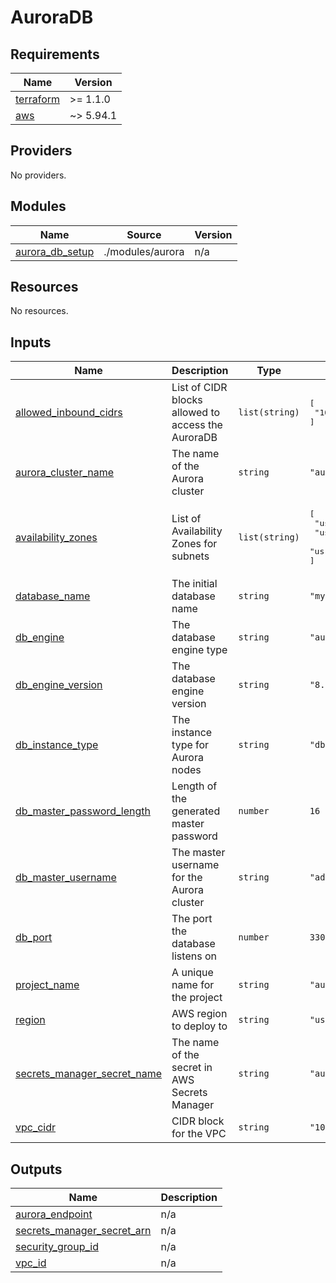 # AuroraDB
<!-- BEGIN_TF_DOCS -->
## Requirements

| Name | Version |
|------|---------|
| <a name="requirement_terraform"></a> [terraform](#requirement\_terraform) | >= 1.1.0 |
| <a name="requirement_aws"></a> [aws](#requirement\_aws) | ~> 5.94.1 |

## Providers

No providers.

## Modules

| Name | Source | Version |
|------|--------|---------|
| <a name="module_aurora_db_setup"></a> [aurora\_db\_setup](#module\_aurora\_db\_setup) | ./modules/aurora | n/a |

## Resources

No resources.

## Inputs

| Name | Description | Type | Default | Required |
|------|-------------|------|---------|:--------:|
| <a name="input_allowed_inbound_cidrs"></a> [allowed\_inbound\_cidrs](#input\_allowed\_inbound\_cidrs) | List of CIDR blocks allowed to access the AuroraDB | `list(string)` | <pre>[<br/>  "10.0.0.0/8"<br/>]</pre> | no |
| <a name="input_aurora_cluster_name"></a> [aurora\_cluster\_name](#input\_aurora\_cluster\_name) | The name of the Aurora cluster | `string` | `"aurora-db-cluster"` | no |
| <a name="input_availability_zones"></a> [availability\_zones](#input\_availability\_zones) | List of Availability Zones for subnets | `list(string)` | <pre>[<br/>  "us-east-1a",<br/>  "us-east-1b",<br/>  "us-east-1c"<br/>]</pre> | no |
| <a name="input_database_name"></a> [database\_name](#input\_database\_name) | The initial database name | `string` | `"mydb"` | no |
| <a name="input_db_engine"></a> [db\_engine](#input\_db\_engine) | The database engine type | `string` | `"aurora-mysql"` | no |
| <a name="input_db_engine_version"></a> [db\_engine\_version](#input\_db\_engine\_version) | The database engine version | `string` | `"8.0.mysql_aurora.3.05.2"` | no |
| <a name="input_db_instance_type"></a> [db\_instance\_type](#input\_db\_instance\_type) | The instance type for Aurora nodes | `string` | `"db.t4g.medium"` | no |
| <a name="input_db_master_password_length"></a> [db\_master\_password\_length](#input\_db\_master\_password\_length) | Length of the generated master password | `number` | `16` | no |
| <a name="input_db_master_username"></a> [db\_master\_username](#input\_db\_master\_username) | The master username for the Aurora cluster | `string` | `"admin"` | no |
| <a name="input_db_port"></a> [db\_port](#input\_db\_port) | The port the database listens on | `number` | `3306` | no |
| <a name="input_project_name"></a> [project\_name](#input\_project\_name) | A unique name for the project | `string` | `"auroradb1"` | no |
| <a name="input_region"></a> [region](#input\_region) | AWS region to deploy to | `string` | `"us-east-1"` | no |
| <a name="input_secrets_manager_secret_name"></a> [secrets\_manager\_secret\_name](#input\_secrets\_manager\_secret\_name) | The name of the secret in AWS Secrets Manager | `string` | `"aurora-db-credentials"` | no |
| <a name="input_vpc_cidr"></a> [vpc\_cidr](#input\_vpc\_cidr) | CIDR block for the VPC | `string` | `"10.0.0.0/16"` | no |

## Outputs

| Name | Description |
|------|-------------|
| <a name="output_aurora_endpoint"></a> [aurora\_endpoint](#output\_aurora\_endpoint) | n/a |
| <a name="output_secrets_manager_secret_arn"></a> [secrets\_manager\_secret\_arn](#output\_secrets\_manager\_secret\_arn) | n/a |
| <a name="output_security_group_id"></a> [security\_group\_id](#output\_security\_group\_id) | n/a |
| <a name="output_vpc_id"></a> [vpc\_id](#output\_vpc\_id) | n/a |
<!-- END_TF_DOCS -->